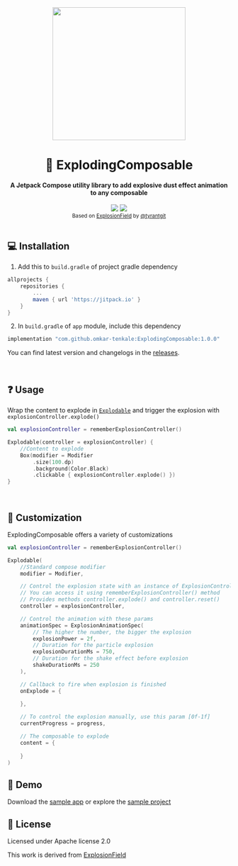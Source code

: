 <div align="center"><img width="300px" height="300px"  src="https://raw.githubusercontent.com/omkar-tenkale/ExplodingComposable/master/art/exploding-composable.webp"/></div>
<h1 align="center">💢 ExplodingComposable</h1>
<h4 align="center">A Jetpack Compose utility library to add explosive dust effect animation to any composable</h4>

<div align="center">
  <img src="https://img.shields.io/maven-central/v/dev.omkartenkale/exploding-composable" />
    <a href="">
        <img src="https://img.shields.io/badge/PRs-welcome-brightgreen.svg"/>
    </a>
</div>

<div align="center">
  <sub>Based on 
  <a href="https://github.com/tyrantgit/ExplosionField">ExplosionField</a> by
  <a href="https://github.com/tyrantgit">@tyrantgit</a>
</div>

<br/>

## 💻 Installation
  
1. Add this to `build.gradle` of project gradle dependency

```groovy
allprojects {
	repositories {
		...
 		maven { url 'https://jitpack.io' }
	}
}
```
  
2. In `build.gradle` of `app` module, include this dependency
        
```groovy
implementation "com.github.omkar-tenkale:ExplodingComposable:1.0.0"
```

You can find latest version and changelogs in the [releases](https://github.com/omkar-tenkale/ExplodingComposable/releases).

<br/>
        
## ❓ Usage

Wrap the content to explode in [`Explodable`](https://github.com/omkar-tenkale/ExplodingComposable/blob/master/explodable/src/main/java/dev/omkartenkale/explodable/Explodable.kt) and trigger the explosion with `explosionController.explode()`

```kotlin
val explosionController = rememberExplosionController()

Explodable(controller = explosionController) {
    //Content to explode
    Box(modifier = Modifier
        .size(100.dp)
        .background(Color.Black)
        .clickable { explosionController.explode() })
}
```

<br/>
    
## 🎨 Customization
ExplodingComposable offers a variety of customizations
    
```kotlin
val explosionController = rememberExplosionController()

Explodable(
    //Standard compose modifier
    modifier = Modifier,

    // Control the explosion state with an instance of ExplosionController
    // You can access it using rememberExplosionController() method
    // Provides methods controller.explode() and controller.reset()
    controller = explosionController,

    // Control the animation with these params
    animationSpec = ExplosionAnimationSpec(
        // The higher the number, the bigger the explosion
        explosionPower = 2f,
        // Duration for the particle explosion
        explosionDurationMs = 750,
        // Duration for the shake effect before explosion
        shakeDurationMs = 250
    ),

    // Callback to fire when explosion is finished
    onExplode = {
                
    },

    // To control the explosion manually, use this param [0f-1f]
    currentProgress = progress,

    // The composable to explode
    content = {
        
    }
)
```

## 📱 Demo

Download the [sample app](https://github.com/omkar-tenkale/ExplodingComposable/releases/download/1.0.0/ExplodingComposableDemo.apk)
or explore the [sample project](https://github.com/omkar-tenkale/ExplodingComposable/tree/master/app/src/main/java/dev/omkartenkale/explodable/sample)

## 📃 License
Licensed under Apache license 2.0

This work is derived from [ExplosionField](https://github.com/tyrantgit/ExplosionField)
 
